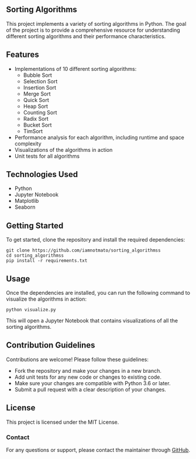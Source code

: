 ## Sorting Algorithms

This project implements a variety of sorting algorithms in Python. The goal of the project is to provide a comprehensive resource for understanding different sorting algorithms and their performance characteristics.

## Features

* Implementations of 10 different sorting algorithms:
    * Bubble Sort
    * Selection Sort
    * Insertion Sort
    * Merge Sort
    * Quick Sort
    * Heap Sort
    * Counting Sort
    * Radix Sort
    * Bucket Sort
    * TimSort
* Performance analysis for each algorithm, including runtime and space complexity
* Visualizations of the algorithms in action
* Unit tests for all algorithms

## Technologies Used

* Python
* Jupyter Notebook
* Matplotlib
* Seaborn

## Getting Started

To get started, clone the repository and install the required dependencies:

```
git clone https://github.com/iamnotmato/sorting_algorithmss
cd sorting_algorithmss
pip install -r requirements.txt
```

## Usage

Once the dependencies are installed, you can run the following command to visualize the algorithms in action:

```
python visualize.py
```

This will open a Jupyter Notebook that contains visualizations of all the sorting algorithms.

## Contribution Guidelines

Contributions are welcome! Please follow these guidelines:

* Fork the repository and make your changes in a new branch.
* Add unit tests for any new code or changes to existing code.
* Make sure your changes are compatible with Python 3.6 or later.
* Submit a pull request with a clear description of your changes.

## License

This project is licensed under the MIT License.

### Contact

For any questions or support, please contact the maintainer through [GitHub](https://github.com/iamnotnato).
